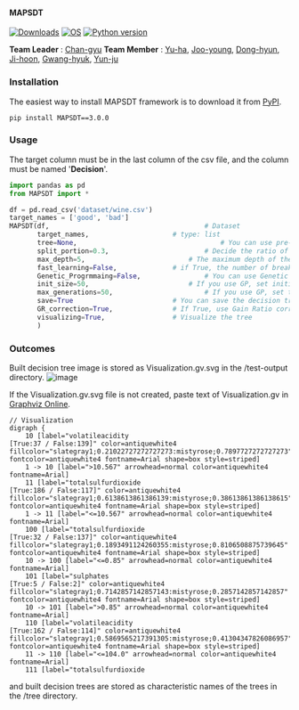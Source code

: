 #### MAPSDT

[![Downloads](https://pepy.tech/badge/MAPSDT)](https://pepy.tech/project/MAPSDT)
[![OS](https://img.shields.io/badge/OS-windows-red)](https://windows.com)
[![Python version](https://img.shields.io/badge/python-3.7.0-brightgreen.svg)](https://www.python.org) 
 
**Team Leader** : [Chan-gyu](https://github.com/wjk1011)  **Team Member** : [Yu-ha](https://github.com/jiyuha), [Joo-young](https://github.com/Limjooyoung), [Dong-hyun](https://github.com/donghyun305), [Ji-hoon](https://github.com/wlgns959), [Gwang-hyuk](https://github.com/panghyuk), [Yun-ju](https://github.com/YUNJU11)


### **Installation**


The easiest way to install MAPSDT framework is to download it from [PyPI](https://pypi.org/project/MAPSDT).
```
pip install MAPSDT==3.0.0
```

### Usage


The target column must be in the last column of the csv file, and the column must be named '**Decision**'.
```python
import pandas as pd
from MAPSDT import *

df = pd.read_csv('dataset/wine.csv')
target_names = ['good', 'bad']
MAPSDT(df,                          		     # Dataset
       target_names,				     # type: list
       tree=None,                   	             # You can use pre-trained trees.
       split_portion=0.3,           		     # Decide the ratio of datasets.
       max_depth=5, 		    		     # The maximum depth of the tree.
       fast_learning=False,			     # if True, the number of breakpoints for each attribute is 7.
       Genetic_Progrmmaing=False,    		     # You can use Genetic Programming for Feature Extraction.
       init_size=50,		     		     # If you use GP, set initial pool size.
       max_generations=50,          		     # If you use GP, set the maximum generations.
       save=True		    		     # You can save the decision tree.
       GR_correction=True,			     # If True, use Gain Ratio corrected by Leroux et al.(2018)
       visualizing=True,		 	     # Visualize the tree
       )
```

### **Outcomes**


Built decision tree image is stored as Visualization.gv.svg in the /test-output directory.
![image](https://user-images.githubusercontent.com/70674000/141953129-3ed83e44-561f-4508-8c58-b97f9600eb45.png)

If the Visualization.gv.svg file is not created, paste text of Visualization.gv in [Graphviz Online](https://dreampuf.github.io/GraphvizOnline/).
```
// Visualization
digraph {
	10 [label="volatileacidity
[True:37 / False:139]" color=antiquewhite4 fillcolor="slategray1;0.21022727272727273:mistyrose;0.7897727272727273" fontcolor=antiquewhite4 fontname=Arial shape=box style=striped]
	1 -> 10 [label=">10.567" arrowhead=normal color=antiquewhite4 fontname=Arial]
	11 [label="totalsulfurdioxide
[True:186 / False:117]" color=antiquewhite4 fillcolor="slategray1;0.6138613861386139:mistyrose;0.38613861386138615" fontcolor=antiquewhite4 fontname=Arial shape=box style=striped]
	1 -> 11 [label="<=10.567" arrowhead=normal color=antiquewhite4 fontname=Arial]
	100 [label="totalsulfurdioxide
[True:32 / False:137]" color=antiquewhite4 fillcolor="slategray1;0.1893491124260355:mistyrose;0.8106508875739645" fontcolor=antiquewhite4 fontname=Arial shape=box style=striped]
	10 -> 100 [label="<=0.85" arrowhead=normal color=antiquewhite4 fontname=Arial]
	101 [label="sulphates
[True:5 / False:2]" color=antiquewhite4 fillcolor="slategray1;0.7142857142857143:mistyrose;0.2857142857142857" fontcolor=antiquewhite4 fontname=Arial shape=box style=striped]
	10 -> 101 [label=">0.85" arrowhead=normal color=antiquewhite4 fontname=Arial]
	110 [label="volatileacidity
[True:162 / False:114]" color=antiquewhite4 fillcolor="slategray1;0.5869565217391305:mistyrose;0.41304347826086957" fontcolor=antiquewhite4 fontname=Arial shape=box style=striped]
	11 -> 110 [label="<=104.0" arrowhead=normal color=antiquewhite4 fontname=Arial]
	111 [label="totalsulfurdioxide
```

and built decision trees are stored as characteristic names of the trees in the /tree directory.






